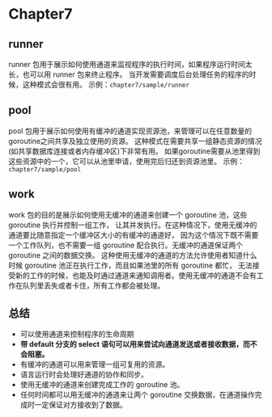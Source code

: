 # Chapter7

## runner
runner 包用于展示如何使用通道来监视程序的执行时间，如果程序运行时间太长，也可以用 runner 包来终止程序。
当开发需要调度后台处理任务的程序的时候，这种模式会很有用。
示例：`chapter7/sample/runner`

## pool
pool 包用于展示如何使用有缓冲的通道实现资源池，来管理可以在任意数量的goroutine之间共享及独立使用的资源。
这种模式在需要共享一组静态资源的情况(如共享数据库连接或者内存缓冲区)下非常有用。
如果goroutine需要从池里得到这些资源中的一个，它可以从池里申请，使用完后归还到资源池里。
示例：`chapter7/sample/pool`

## work
work 包的目的是展示如何使用无缓冲的通道来创建一个 goroutine 池，这些 goroutine 执行并控制一组工作，
让其并发执行。在这种情况下，使用无缓冲的通道要比随意指定一个缓冲区大小的有缓冲的通道好，
因为这个情况下既不需要一个工作队列，也不需要一组 goroutine 配合执行。无缓冲的通道保证两个 goroutine 之间的数据交换。
这种使用无缓冲的通道的方法允许使用者知道什么时候 goroutine 池正在执行工作，而且如果池里的所有 goroutine 都忙，
无法接受新的工作的时候，也能及时通过通道来通知调用者。使用无缓冲的通道不会有工作在队列里丢失或者卡住，所有工作都会被处理。

## 总结
- 可以使用通道来控制程序的生命周期
- **带 default 分支的 select 语句可以用来尝试向通道发送或者接收数据，而不会阻塞。**
- 有缓冲的通道可以用来管理一组可复用的资源。
- 语言运行时会处理好通道的协作和同步。
- 使用无缓冲的通道来创建完成工作的 goroutine 池。
- 任何时间都可以用无缓冲的通道来让两个 goroutine 交换数据，在通道操作完成时一定保证对方接收到了数据。
